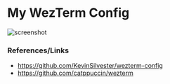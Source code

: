 # My WezTerm Config

![screenshot](./.github/screenshots/screenshot.png)

### References/Links
- <https://github.com/KevinSilvester/wezterm-config>
- <https://github.com/catppuccin/wezterm>
